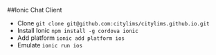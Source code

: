##Ionic Chat Client
* Clone `git clone git@github.com:citylims/citylims.github.io.git`
* Install Ionic `npm install -g cordova ionic`
* Add platform `ionic add platform ios`
* Emulate `ionic run ios`
